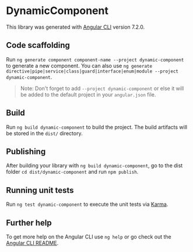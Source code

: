 # DynamicComponent

This library was generated with [Angular CLI](https://github.com/angular/angular-cli) version 7.2.0.

## Code scaffolding

Run `ng generate component component-name --project dynamic-component` to generate a new component. You can also use `ng generate directive|pipe|service|class|guard|interface|enum|module --project dynamic-component`.
> Note: Don't forget to add `--project dynamic-component` or else it will be added to the default project in your `angular.json` file. 

## Build

Run `ng build dynamic-component` to build the project. The build artifacts will be stored in the `dist/` directory.

## Publishing

After building your library with `ng build dynamic-component`, go to the dist folder `cd dist/dynamic-component` and run `npm publish`.

## Running unit tests

Run `ng test dynamic-component` to execute the unit tests via [Karma](https://karma-runner.github.io).

## Further help

To get more help on the Angular CLI use `ng help` or go check out the [Angular CLI README](https://github.com/angular/angular-cli/blob/master/README.md).
